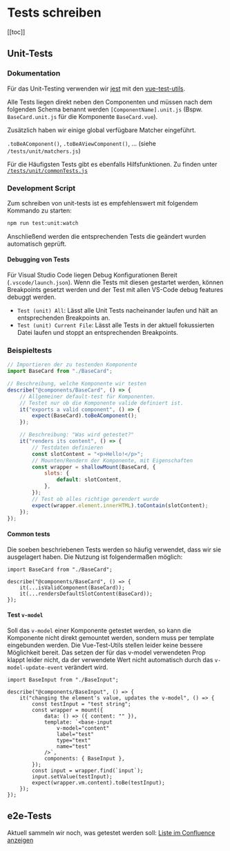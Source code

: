 # Tests schreiben

[[toc]]

## Unit-Tests

### Dokumentation

Für das Unit-Testing verwenden wir [jest](https://jestjs.io/docs/en/using-matchers) mit den [vue-test-utils](https://vue-test-utils.vuejs.org/guides/#getting-started).

Alle Tests liegen direkt neben den Componenten und müssen nach dem folgenden Schema benannt werden `[ComponentName].unit.js` (Bspw. `BaseCard.unit.js` für die Komponente `BaseCard.vue`).

Zusätzlich haben wir einige global verfügbare Matcher eingeführt.

`.toBeAComponent()`, `.toBeAViewComponent()`, ... (siehe `/tests/unit/matchers.js`)

Für die Häufigsten Tests gibt es ebenfalls Hilfsfunktionen. Zu finden unter [`/tests/unit/commonTests.js`](https://github.com/schul-cloud/nuxt-client/blob/develop/tests/unit/commonTests.js)

### Development Script

Zum schreiben von unit-tests ist es empfehlenswert mit folgendem Kommando zu starten:

```bash
npm run test:unit:watch
```

Anschließend werden die entsprechenden Tests die geändert wurden automatisch geprüft.

#### Debugging von Tests

Für Visual Studio Code liegen Debug Konfigurationen Bereit (`.vscode/launch.json`). Wenn die Tests mit diesen gestartet werden, können Breakpoints gesetzt werden und der Test mit allen VS-Code debug features debuggt werden.

- `Test (unit) All`: Lässt alle Unit Tests nacheinander laufen und hält an entsprechenden Breakpoints an.
- `Test (unit) Current File`: Lässt alle Tests in der aktuell fokussierten Datei laufen und stoppt an entsprechenden Breakpoints.

### Beispieltests

```js
// Importieren der zu testenden Komponente
import BaseCard from "./BaseCard";

// Beschreibung, welche Komponente wir testen
describe("@components/BaseCard", () => {
	// Allgemeiner default-test für Komponenten.
	// Testet nur ob die Komponente valide definiert ist.
	it("exports a valid component", () => {
		expect(BaseCard).toBeAComponent();
	});

	// Beschreibung: "Was wird getestet?"
	it("renders its content", () => {
		// Testdaten definieren
		const slotContent = "<p>Hello!</p>";
		// Mounten/Rendern der Komponente, mit Eigenschaften
		const wrapper = shallowMount(BaseCard, {
			slots: {
				default: slotContent,
			},
		});
		// Test ob alles richtige gerendert wurde
		expect(wrapper.element.innerHTML).toContain(slotContent);
	});
});
```

#### Common tests

Die soeben beschriebenen Tests werden so häufig verwendet, dass wir sie ausgelagert haben. Die Nutzung ist folgendermaßen möglich:

```js{4-5}
import BaseCard from "./BaseCard";

describe("@components/BaseCard", () => {
	it(...isValidComponent(BaseCard));
	it(...rendersDefaultSlotContent(BaseCard));
});
```

#### Test `v-model`

Soll das `v-model` einer Komponente getestet werden, so kann die Komponente nicht direkt gemountet werden, sondern muss per template eingebunden werden. Die Vue-Test-Utils stellen leider keine bessere Möglichkeit bereit. Das setzen der für das v-model verwendeten Prop klappt leider nicht, da der verwendete Wert nicht automatisch durch das `v-model-update-event` verändert wird.

```js{8-13}
import BaseInput from "./BaseInput";

describe("@components/BaseInput", () => {
	it("changing the element's value, updates the v-model", () => {
		const testInput = "test string";
		const wrapper = mount({
			data: () => ({ content: "" }),
			template: `<base-input
				v-model="content"
				label="test"
				type="text"
				name="test"
			/>`,
			components: { BaseInput },
		});
		const input = wrapper.find(`input`);
		input.setValue(testInput);
		expect(wrapper.vm.content).toBe(testInput);
	});
});
```

## e2e-Tests

Aktuell sammeln wir noch, was getestet werden soll: [Liste im Confluence anzeigen](https://docs.schul-cloud.org/pages/viewpage.action?spaceKey=Intern&title=Integrationstest+Status)
